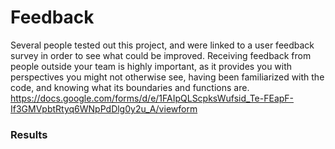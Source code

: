 # Feedback
Several people tested out this project, and were linked to a user feedback survey in order to see what could be improved. Receiving feedback from people outside your team is highly important, as it provides you with perspectives you might not otherwise see, having been familiarized with the code, and knowing what its boundaries and functions are.
https://docs.google.com/forms/d/e/1FAIpQLScpksWufsid_Te-FEapF-If3GMVpbtRtyq6WNpPdDlg0y2u_A/viewform

### Results
